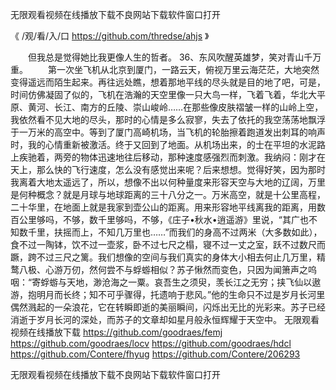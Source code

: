 
无限观看视频在线播放下载不良网站下载软件窗口打开




《 /观/看/入/口 https://github.com/thredse/ahjs 》




　　但我总是觉得她比我更像人生的哲者。
	36、东风吹醒英雄梦，笑对青山千万重。
　　第一次坐飞机从北京到厦门，一路云天，俯视万里云海茫茫，大地突然变得遥远而陌生起来。再往远处瞧，想着那地平线的尽头就是目的地了吧，可是，时间仿佛凝固了似的，飞机在浩瀚的天空里像一只大鸟一样，飞着飞着，华北大平原、黄河、长江、南方的丘陵、崇山峻岭……在那些像皮肤褶皱一样的山岭上空，我依然看不见大地的尽头，那时的心情是多么寂寥，失去了依托的我空荡荡地飘浮于一万米的高空中。等到了厦门高崎机场，当飞机的轮胎擦着跑道发出刺耳的响声时，我的心情重新被激活。终于又回到了地面。从机场出来，的士在平坦的水泥路上疾驰着，两旁的物体迅速地往后移动，那种速度感强烈而刺激。我纳闷：刚才在天上，那么快的飞行速度，怎么没有感觉出来呢？后来想想。觉得好笑，因为那时我离着大地太遥远了，所以，想像不出以何种量度来形容天空与大地的辽阔，万里是何种概念？就是月球与地球距离的三十八分之一。万米高空，就是十公里高程，二十华里，在地面上就是我家到壶公山的距离。用来形容地平线离我的距离，用数百公里够吗，不够，数千里够吗，不够，《庄子•秋水•逍遥游》里说，“其广也不知数千里，扶摇而上，不知几万里也……”而我们的身高不过两米（大多数如此），食不过一陶钵，饮不过一壶浆，卧不过七尺之榻，寝不过一丈之室，跃不过数尺而蹶，跨不过三尺之篱。我们想像的空间与我们真实的身体大小相去何止几万里，精鹜八极、心游万仞，然何尝不与蜉蝣相似？苏子愀然而变色，只因为闻箫声之呜咽：“寄蜉蝣与天地，渺沧海之一粟。哀吾生之须臾，羡长江之无穷；挟飞仙以遨游，抱明月而长终；知不可乎骤得，托遗响于悲风。”他的生命只不过是岁月长河里偶然溅起的一朵浪花，它在转瞬即逝的美丽瞬间，闪烁出无比的光彩来。苏子已经消逝于岁月长河的深处，而苏子的文章却如星月般永恒辉耀于天空中。
无限观看视频在线播放下载
https://github.com/goodraes/femj
https://github.com/goodraes/locv
https://github.com/goodraes/hdcl
https://github.com/Contere/fhyug
https://github.com/Contere/206293





无限观看视频在线播放下载不良网站下载软件窗口打开

